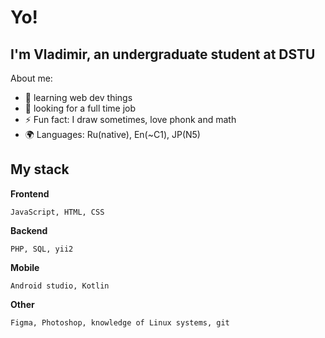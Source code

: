 # Yo!

## I'm Vladimir, an undergraduate student at DSTU

About me:
- 🌱 learning web dev things
- 🎯 looking for a full time job
- ⚡ Fun fact: I draw sometimes, love phonk and math
- 🌍 Languages: Ru(native), En(~C1), JP(N5) 

## My stack

**Frontend**
```
JavaScript, HTML, CSS
```

**Backend**
```
PHP, SQL, yii2
```

**Mobile**
```
Android studio, Kotlin
```

**Other**
```
Figma, Photoshop, knowledge of Linux systems, git
```
